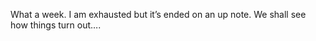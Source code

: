 <!--
id: 220775572
link: http://kevinisom.info/post/220775572/what-a-week-i-am-exhausted-but-its-ended-on-an
slug: what-a-week-i-am-exhausted-but-its-ended-on-an
date: Fri Oct 23 2009 21:38:46 GMT+1300 (NZDT)
raw: {"blog_name":"kevinisom","id":220775572,"post_url":"http://kevinisom.info/post/220775572/what-a-week-i-am-exhausted-but-its-ended-on-an","slug":"what-a-week-i-am-exhausted-but-its-ended-on-an","type":"text","date":"2009-10-23 08:38:46 GMT","timestamp":1256287126,"state":"published","format":"html","reblog_key":"WRQ6r8Ki","tags":[],"short_url":"http://tmblr.co/Zw68YyDACIK","highlighted":[],"feed_item":"http://twitter.com/kev_nz/statuses/5092358269","from_feed_id":"650289","note_count":0,"title":null,"body":"<p>What a week. I am exhausted but it&#8217;s ended on an up note. We shall see how things turn out&#8230;.</p>"}
publish: 2009-10-023
tags: 
title: null
-->


What a week. I am exhausted but it’s ended on an up note. We shall see
how things turn out….


